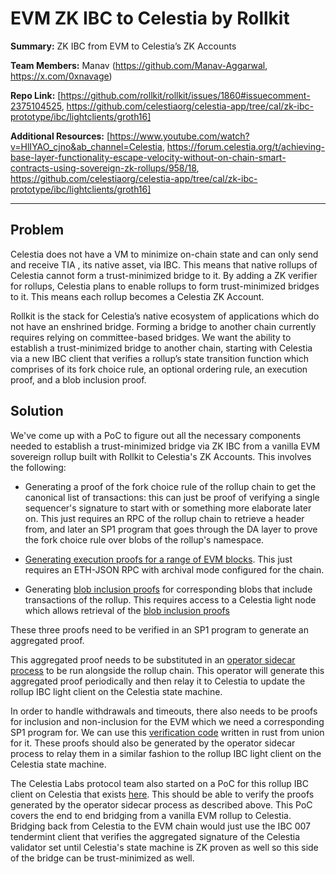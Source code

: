 # EVM ZK IBC to Celestia by Rollkit

**Summary:** ZK IBC from EVM to Celestia’s ZK Accounts

**Team Members:** Manav (https://github.com/Manav-Aggarwal, https://x.com/0xnavage)

**Repo Link:** [https://github.com/rollkit/rollkit/issues/1860#issuecomment-2375104525, https://github.com/celestiaorg/celestia-app/tree/cal/zk-ibc-prototype/ibc/lightclients/groth16]

**Additional Resources:** [https://www.youtube.com/watch?v=HlIYAO_cjno&ab_channel=Celestia, https://forum.celestia.org/t/achieving-base-layer-functionality-escape-velocity-without-on-chain-smart-contracts-using-sovereign-zk-rollups/958/18, https://github.com/celestiaorg/celestia-app/tree/cal/zk-ibc-prototype/ibc/lightclients/groth16]

---

## Problem

Celestia does not have a VM to minimize on-chain state and can only send and receive TIA , its native asset, via IBC. This means that native rollups of Celestia cannot form a trust-minimized bridge to it. By adding a ZK verifier for rollups, Celestia plans to enable rollups to form trust-minimized bridges to it. This means each rollup becomes a Celestia ZK Account.

Rollkit is the stack for Celestia’s native ecosystem of applications which do not have an enshrined bridge. Forming a bridge to another chain currently requires relying on committee-based bridges. We want the ability to establish a trust-minimized bridge to another chain, starting with Celestia via a new IBC client that verifies a rollup’s state transition function which comprises of its fork choice rule, an optional ordering rule, an execution proof, and a blob inclusion proof.

## Solution

We've come up with a PoC to figure out all the necessary components needed to establish a trust-minimized bridge via ZK IBC from a vanilla EVM sovereign rollup built with Rollkit to Celestia's ZK Accounts. This involves the following:

- Generating a proof of the fork choice rule of the rollup chain to get the canonical list of transactions: this can just be proof of verifying a single sequencer's signature to start with or something more elaborate later on. This just requires an RPC of the rollup chain to retrieve a header from, and later an SP1 program that goes through the DA layer to prove the fork choice rule over blobs of the rollup's namespace.

- [Generating execution proofs for a range of EVM blocks](https://github.com/invocarnau/succint-zk-residency/blob/main/fep-type-1/block-aggregation/client/src/main.rs). This just requires an ETH-JSON RPC with archival mode configured for the chain.

- Generating [blob inclusion proofs](https://github.com/S1nus/sp1-blob-inclusion/blob/main/program/src/main.rs) for corresponding blobs that include transactions of the rollup. This requires access to a Celestia light node which allows retrieval of the [blob inclusion proofs](https://github.com/rollkit/go-da/blob/df792b19bab9d7064d3aeb20be6500cd9b151bc7/da.go#L23)

These three proofs need to be verified in an SP1 program to generate an aggregated proof.

This aggregated proof needs to be substituted in an [operator sidecar process](https://github.com/cosmos/sp1-ics07-tendermint/blob/9ee431733a1b4645024e348eca7f8fdd3c8e17c5/operator/src/runners/operator.rs#L80) to be run alongside the rollup chain. This operator will generate this aggregated proof periodically and then relay it to Celestia to update the rollup IBC light client on the Celestia state machine.

In order to handle withdrawals and timeouts, there also needs to be proofs for inclusion and non-inclusion for the EVM which we need a corresponding SP1 program for. We can use this [verification code](https://github.com/unionlabs/union/blob/4e987f48d90af728cda09a992b2ea51220a43f33/lib/ethereum-verifier/src/verify.rs#L303) written in rust from union for it. These proofs should also be generated by the operator sidecar process to relay them in a similar fashion to the rollup IBC light client on the Celestia state machine.

The Celestia Labs protocol team also started on a PoC for this rollup IBC client on Celestia that exists [here](https://github.com/celestiaorg/celestia-app/tree/cal/zk-ibc-prototype/ibc/lightclients/groth16). This should be able to verify the proofs generated by the operator sidecar process as described above. This PoC covers the end to end bridging from a vanilla EVM rollup to Celestia. Bridging back from Celestia to the EVM chain would just use the IBC 007 tendermint client that verifies the aggregated signature of the Celestia validator set until Celestia's state machine is ZK proven as well so this side of the bridge can be trust-minimized as well.
